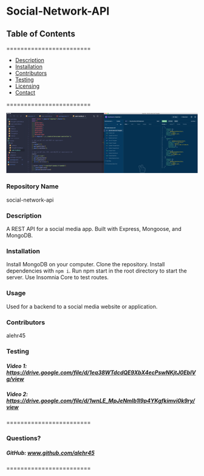 
# Social-Network-API


## **Table of Contents**
========================
* [Description](#description)
* [Installation](#installation)
* [Contributors](#contributors)
* [Testing](#Testing)
* [Licensing](#Licenses)
* [Contact](#questions)

========================

![Alt text](/screenshot.png?raw=true "Optional Title")

### **Repository Name**  
social-network-api

### **Description**  
A REST API for a social media app. Built with Express, Mongoose, and MongoDB.

### **Installation**  
Install MongoDB on your computer. Clone the repository. Install dependencies with `npm i`. Run npm start in the root directory to start the server. Use Insomnia Core to test routes.

### **Usage**  
Used for a backend to a social media website or application.

### **Contributors**  
alehr45

### **Testing**  
##### Video 1:  https://drive.google.com/file/d/1eq38WTdcdQE9XbX4ecPswNKjtJ0EbIVg/view
##### Video 2:  https://drive.google.com/file/d/1wnLE_MpJeNmlb1l9p4YKgfkimvi0k9ry/view
========================

### Questions?
##### GitHub: www.github.com/alehr45  

========================
